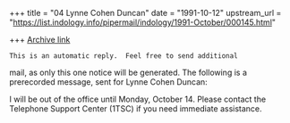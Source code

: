 +++
title = "04 Lynne Cohen Duncan"
date = "1991-10-12"
upstream_url = "https://list.indology.info/pipermail/indology/1991-October/000145.html"

+++
[Archive link](https://list.indology.info/pipermail/indology/1991-October/000145.html)

    This is an automatic reply.  Feel free to send additional

mail, as only this one notice will be generated.  The following
is a prerecorded message, sent for Lynne Cohen Duncan:

I will be out of the office until Monday, October 14.  Please contact
the Telephone Support Center (1TSC) if you need immediate assistance.




